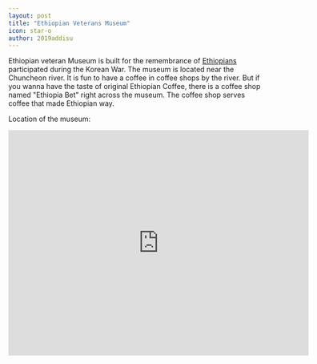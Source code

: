 ```yaml
---
layout: post
title: "Ethiopian Veterans Museum"
icon: star-o
author: 2019addisu
---
```


Ethiopian veteran Museum is built for the remembrance of [Ethiopians](https://en.wikipedia.org/wiki/Kagnew_Battalion) participated during the Korean War. 
The museum is located near the Chuncheon river. It is fun to have a coffee in coffee shops by the river. But if you wanna have the taste of original Ethiopian Coffee, there is a coffee shop named "Ethiopia Bet" right across the museum. 
The coffee shop serves coffee that made Ethiopian way.

Location of the museum:

<iframe src="https://www.google.com/maps/embed?pb=!1m18!1m12!1m3!1d3149.424226170626!2d127.70958921532045!3d37.873760579741564!2m3!1f0!2f0!3f0!3m2!1i1024!2i768!4f13.1!3m3!1m2!1s0x3562e6881e18a7df%3A0xa109e845460f76d2!2sEthiopian+Korea+War+Memorial!5e0!3m2!1sen!2skr!4v1565151732881!5m2!1sen!2skr" width="600" height="450" frameborder="0" style="border:0" allowfullscreen></iframe>



